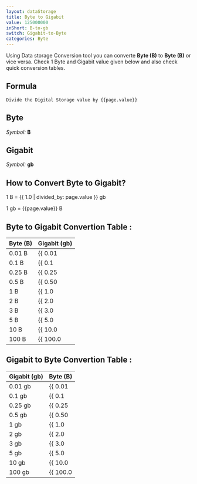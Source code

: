 ```yaml
---
layout: dataStorage
title: Byte to Gigabit
value: 125000000
inShort: B-to-gb
switch: Gigabit-to-Byte
categories: Byte
---
```


Using Data storage Conversion tool you can converte **Byte (B)** to **Byte (B)** or vice versa. Check 1 Byte and Gigabit value given below and also check quick conversion tables.

## Formula
`Divide the Digital Storage value by {{page.value}}`

## Byte
*Symbol:* **B**

## Gigabit
*Symbol:* **gb**

## How to Convert Byte to Gigabit?

1 B = {{ 1.0 | divided_by: page.value }} gb

1 gb = {{page.value}} B


## Byte to Gigabit Convertion Table :

| Byte (B) | Gigabit (gb) |
| ---- | ---- |
| 0.01 B | {{ 0.01 | divided_by: page.value }} gb |
| 0.1 B | {{ 0.1 | divided_by: page.value }} gb |
| 0.25 B | {{ 0.25 | divided_by: page.value }} gb |
| 0.5 B | {{ 0.50 | divided_by: page.value }} gb |
| 1 B | {{ 1.0 | divided_by: page.value }} gb |
| 2 B | {{ 2.0 | divided_by: page.value }} gb |
| 3 B | {{ 3.0 | divided_by: page.value }} gb |
| 5 B | {{ 5.0 | divided_by: page.value }} gb |
| 10 B | {{ 10.0 | divided_by: page.value }} gb |
| 100 B | {{ 100.0 | divided_by: page.value }} gb |

## Gigabit to Byte Convertion Table :

| Gigabit (gb) | Byte (B) |
| ---- | ---- |
| 0.01 gb | {{ 0.01 | times: page.value }} B |
| 0.1 gb | {{ 0.1 | times: page.value }} B |
| 0.25 gb | {{ 0.25 | times: page.value }} B |
| 0.5 gb | {{ 0.50 | times: page.value }} B |
| 1 gb | {{ 1.0 | times: page.value }} B |
| 2 gb | {{ 2.0 | times: page.value }} B |
| 3 gb | {{ 3.0 | times: page.value }} B |
| 5 gb | {{ 5.0 | times: page.value }} B |
| 10 gb | {{ 10.0 | times: page.value }} B |
| 100 gb | {{ 100.0 | times: page.value }} B |


<script>
document.getElementById('selectInput')[1].selected = true
document.getElementById('selectOutput')[10].selected = true
</script>

